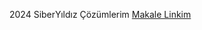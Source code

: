 2024 SiberYıldız Çözümlerim
	[Makale Linkim](http://www.omerbasak.com/siberyildiz-2024-cozumlerim/)
